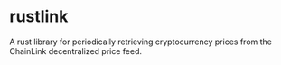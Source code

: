 # rustlink
 A rust library for periodically retrieving cryptocurrency prices from the ChainLink decentralized price feed.
